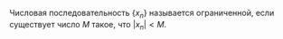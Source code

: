 
Числовая последовательность $\{ x_n \}$ называется ограниченной, если существует число $M$ такое, что $|x_n|<M$. 


